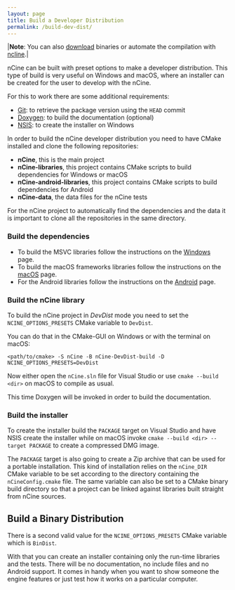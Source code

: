 ```yaml
---
layout: page
title: Build a Developer Distribution
permalink: /build-dev-dist/
---
```


|**Note**: You can also [download](/download) binaries or automate the compilation with [ncline](https://github.com/nCine/ncline).|

nCine can be built with preset options to make a developer distribution. This type of build is very useful on Windows and macOS, where an installer can be created for the user to develop with the nCine.

For this to work there are some additional requirements:

- [Git](https://git-scm.com/): to retrieve the package version using the `HEAD` commit
- [Doxygen](http://www.doxygen.org/): to build the documentation (optional)
- [NSIS](http://nsis.sourceforge.net/): to create the installer on Windows

In order to build the nCine developer distribution you need to have CMake installed and clone the following repositories:

- **nCine**, this is the main project
- **nCine-libraries**, this project contains CMake scripts to build dependencies for Windows or macOS
- **nCine-android-libraries**, this project contains CMake scripts to build dependencies for Android
- **nCine-data**, the data files for the nCine tests

For the nCine project to automatically find the dependencies and the data it is important to clone all the repositories in the same directory.

### Build the dependencies
- To build the MSVC libraries follow the instructions on the [Windows](/build-windows) page.
- To build the macOS frameworks libraries follow the instructions on the [macOS](/build-macos) page.
- For the Android libraries follow the instructions on the [Android](/build-android) page.

### Build the nCine library
To build the nCine project in *DevDist* mode you need to set the `NCINE_OPTIONS_PRESETS` CMake variable to `DevDist`.

You can do that in the CMake-GUI on Windows or with the terminal on macOS:

    <path/to/cmake> -S nCine -B nCine-DevDist-build -D NCINE_OPTIONS_PRESETS=DevDist

Now either open the `nCine.sln` file for Visual Studio or use `cmake --build <dir>` on macOS to compile as usual.

This time Doxygen will be invoked in order to build the documentation.

### Build the installer
To create the installer build the `PACKAGE` target on Visual Studio and have NSIS create the installer while on macOS invoke `cmake --build <dir> --target PACKAGE` to create a compressed DMG image.

The `PACKAGE` target is also going to create a Zip archive that can be used for a portable installation.
This kind of installation relies on the `nCine_DIR` CMake variable to be set according to the directory containing the `nCineConfig.cmake` file.
The same variable can also be set to a CMake binary build directory so that a project can be linked against libraries built straight from nCine sources.

## Build a Binary Distribution
There is a second valid value for the `NCINE_OPTIONS_PRESETS` CMake variable which is `BinDist`.

With that you can create an installer containing only the run-time libraries and the tests. There will be no documentation, no include files and no Android support.
It comes in handy when you want to show someone the engine features or just test how it works on a particular computer.

